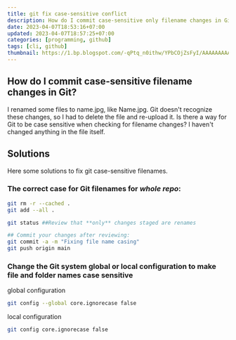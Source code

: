 ```yaml
---
title: git fix case-sensitive conflict
description: How do I commit case-sensitive only filename changes in Git?
date: 2023-04-07T18:53:16+07:00
updated: 2023-04-07T18:57:25+07:00
categories: [programming, github]
tags: [cli, github]
thumbnail: https://1.bp.blogspot.com/-qPtq_n0ithw/YPbCOjZsFyI/AAAAAAAAAhM/JfQ6R2yIcgYMlTZ9GhPaOgFEZ1rm0O0lACLcBGAsYHQ/s600/git-cli-commands.jpg
---
```


## How do I commit case-sensitive filename changes in Git?

I renamed some files to name.jpg, like Name.jpg.
Git doesn't recognize these changes, so I had to delete the file and re-upload it.
Is there a way for Git to be case sensitive when checking for filename changes?
I haven't changed anything in the file itself.  

## Solutions
Here some solutions to fix git case-sensitive filenames.

### The correct case for Git filenames for *whole repo*:  

```bash
git rm -r --cached .
git add --all .

git status ##Review that **only** changes staged are renames

## Commit your changes after reviewing:
git commit -a -m "Fixing file name casing"
git push origin main
```

### Change the Git system global or local configuration to make file and folder names case sensitive 
global configuration
```bash
git config --global core.ignorecase false
```

local configuration
```bash
git config core.ignorecase false
```